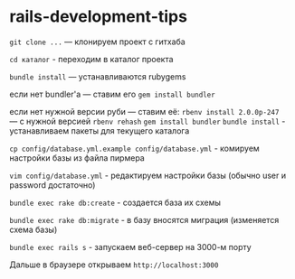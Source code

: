 rails-development-tips
======================


`git clone ...` — клонируем проект с гитхаба

`cd каталог` - переходим в каталог проекта

`bundle install` — устанавливаются rubygems

если нет bundler'а — ставим его `gem install bundler`

если нет нужной версии руби — ставим её:
`rbenv install 2.0.0p-247` — с нужной версией
`rbenv rehash`
`gem install bundler`
`bundle install` - устанавливаем пакеты для текущего каталога

`cp config/database.yml.example config/database.yml` - комируем настройки базы из файла пирмера

`vim config/database.yml` - редактируем настройки базы (обычно user и password достаточно)

`bundle exec rake db:create` - создается база их схемы 

`bundle exec rake db:migrate` - в базу вносятся миграция (изменяется схема базы)

`bundle exec rails s` - запускаем веб-сервер на 3000-м порту


Дальше в браузере открываем `http://localhost:3000`
